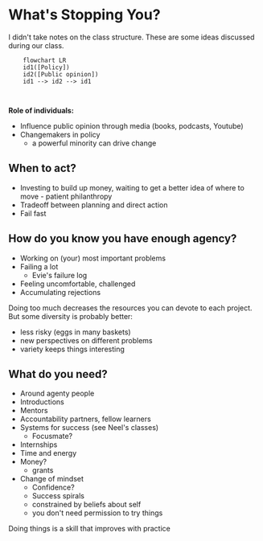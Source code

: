 # What's Stopping You?
I didn't take notes on the class structure. These are some ideas discussed during our class. 

```mermaid
	flowchart LR
	id1([Policy])
	id2([Public opinion])
	id1 --> id2 --> id1
	
	
```

**Role of individuals:**
- Influence public opinion through media (books, podcasts, Youtube)
- Changemakers in policy
	- a powerful minority can drive change

## When to act?
- Investing to build up money, waiting to get a better idea of where to move - patient philanthropy
- Tradeoff between planning and direct action
- Fail fast

## How do you know you have enough agency?
- Working on (your) most important problems
- Failing a lot
	- Evie's failure log
- Feeling uncomfortable, challenged
- Accumulating rejections

Doing too much decreases the resources you can devote to each project. But some diversity is probably better:
- less risky (eggs in many baskets)
- new perspectives on different problems
- variety keeps things interesting

## What do you need?
- Around agenty people
- Introductions
- Mentors
- Accountability partners, fellow learners
- Systems for success (see Neel's classes)
	- Focusmate?
- Internships
- Time and energy
- Money?
	- grants
- Change of mindset
	- Confidence?
	- Success spirals
	- constrained by beliefs about self
	- you don't need permission to try things

Doing things is a skill that improves with practice